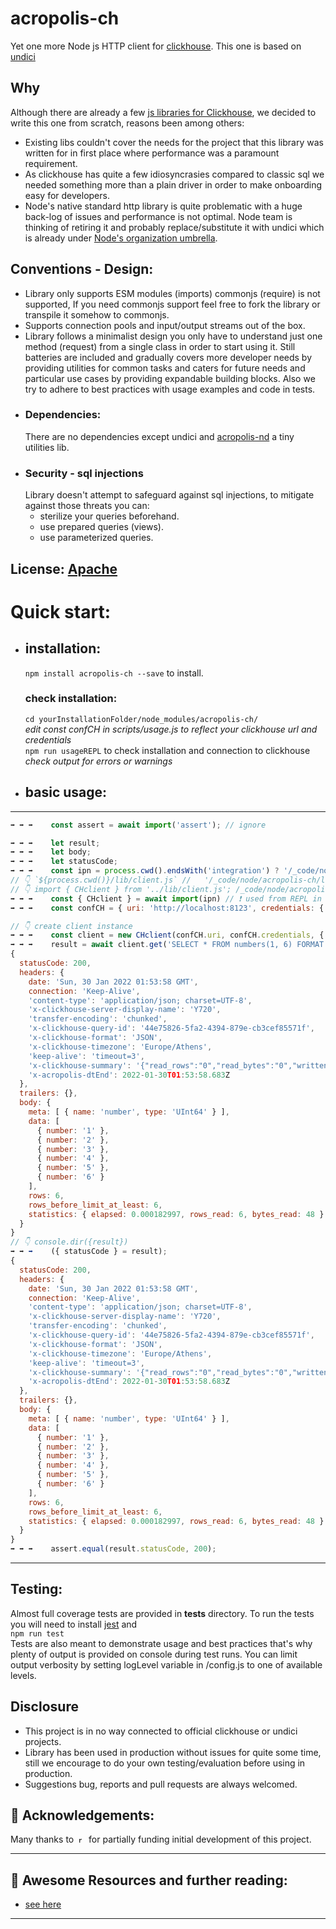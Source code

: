 # acropolis-ch
Yet one more Node js HTTP client for [clickhouse](https://clickhouse.com/). This one is based on [undici](https://undici.nodejs.org/)

## Why
Although there are already a few [js libraries for Clickhouse](https://clickhouse.com/docs/en/interfaces/third-party/client-libraries/),
we decided to write this one from scratch, reasons been among others:
-   Existing libs couldn't cover the needs for the project that this library was written for in first place where performance was a paramount requirement.
-   As clickhouse has quite a few idiosyncrasies compared to classic sql we needed something more than a plain driver in order to make 
    onboarding easy for developers.
-   Node's native standard http library is quite problematic with a huge back-log of issues and performance is not optimal.
    Node team is thinking of retiring it and probably replace/substitute it with undici which is already under [Node's organization umbrella](https://twitter.com/matteocollina/status/1298148085210775553?lang=en).

## Conventions - Design:
-   Library only supports ESM modules (imports) commonjs (require) is not supported, If you need commonjs support feel free to fork the library or transpile it somehow to commonjs.
-   Supports connection pools and input/output streams out of the box.
-   Library follows a minimalist design you only have to understand just one method (request) from a single class in order to start using it.
Still batteries are included and gradually covers more developer needs by providing utilities for common tasks and caters for future needs
and particular use cases by providing expandable building blocks. Also we try to adhere to best practices with usage examples and code in tests. 
-  ### Dependencies:
    There are no dependencies except undici and [acropolis-nd](https://github.com/nickmilon/acropolis-nd) a tiny utilities lib. 
-  ### Security - sql injections
    Library doesn't attempt to safeguard against sql injections, to mitigate against those threats you can:
    -   sterilize your queries beforehand.
    -   use prepared queries (views). 
    -   use parameterized queries.

## License: [Apache](./LICENSE)

# Quick start:
-   ## installation:
  
    `npm install acropolis-ch --save` to install.
    ### check installation:
    `cd yourInstallationFolder/node_modules/acropolis-ch/`<br>
    <em>edit const confCH in scripts/usage.js to reflect your clickhouse url and credentials</em><br>
    `npm run usageREPL` to check installation and connection to clickhouse<br>
    <em>check output for errors or warnings</em><br>
 
-   ## basic usage:
---
<!--usageStart-->
```js 
➡️ ➡️ ➡️	const assert = await import('assert'); // ignore

➡️ ➡️ ➡️	let result;
➡️ ➡️ ➡️	let body;
➡️ ➡️ ➡️	let statusCode;
➡️ ➡️ ➡️	const ipn = process.cwd().endsWith('integration') ? '/_code/node/acropolis-ch/lib/client.js' : './lib/client.js'; // ignore
// 👇 `${process.cwd()}/lib/client.js` //   '/_code/node/acropolis-ch/lib/client.js'; // ignore
// 👇 import { CHclient } from '../lib/client.js'; /_code/node/acropolis-ch/lib/client.js   await import('./lib/client.js')
➡️ ➡️ ➡️	const { CHclient } = await import(ipn) // ❗️ used from REPL in modules replace with: import { CHclient } from 'acropolis-ch';
➡️ ➡️ ➡️	const confCH = { uri: 'http://localhost:8123', credentials: { user: 'default', password: 'nickmilon' } };

// 👇 create client instance
➡️ ➡️ ➡️	const client = new CHclient(confCH.uri, confCH.credentials, { connections: 10 });
➡️ ➡️ ➡️	result = await client.get('SELECT * FROM numbers(1, 6) FORMAT JSON');
{
  statusCode: 200,
  headers: {
    date: 'Sun, 30 Jan 2022 01:53:58 GMT',
    connection: 'Keep-Alive',
    'content-type': 'application/json; charset=UTF-8',
    'x-clickhouse-server-display-name': 'Y720',
    'transfer-encoding': 'chunked',
    'x-clickhouse-query-id': '44e75826-5fa2-4394-879e-cb3cef85571f',
    'x-clickhouse-format': 'JSON',
    'x-clickhouse-timezone': 'Europe/Athens',
    'keep-alive': 'timeout=3',
    'x-clickhouse-summary': '{"read_rows":"0","read_bytes":"0","written_rows":"0","written_bytes":"0","total_rows_to_read":"0"}',
    'x-acropolis-dtEnd': 2022-01-30T01:53:58.683Z
  },
  trailers: {},
  body: {
    meta: [ { name: 'number', type: 'UInt64' } ],
    data: [
      { number: '1' },
      { number: '2' },
      { number: '3' },
      { number: '4' },
      { number: '5' },
      { number: '6' }
    ],
    rows: 6,
    rows_before_limit_at_least: 6,
    statistics: { elapsed: 0.000182997, rows_read: 6, bytes_read: 48 }
  }
}
// 👇 console.dir({result})
➡️ ➡️ ➡️	({ statusCode } = result);
{
  statusCode: 200,
  headers: {
    date: 'Sun, 30 Jan 2022 01:53:58 GMT',
    connection: 'Keep-Alive',
    'content-type': 'application/json; charset=UTF-8',
    'x-clickhouse-server-display-name': 'Y720',
    'transfer-encoding': 'chunked',
    'x-clickhouse-query-id': '44e75826-5fa2-4394-879e-cb3cef85571f',
    'x-clickhouse-format': 'JSON',
    'x-clickhouse-timezone': 'Europe/Athens',
    'keep-alive': 'timeout=3',
    'x-clickhouse-summary': '{"read_rows":"0","read_bytes":"0","written_rows":"0","written_bytes":"0","total_rows_to_read":"0"}',
    'x-acropolis-dtEnd': 2022-01-30T01:53:58.683Z
  },
  trailers: {},
  body: {
    meta: [ { name: 'number', type: 'UInt64' } ],
    data: [
      { number: '1' },
      { number: '2' },
      { number: '3' },
      { number: '4' },
      { number: '5' },
      { number: '6' }
    ],
    rows: 6,
    rows_before_limit_at_least: 6,
    statistics: { elapsed: 0.000182997, rows_read: 6, bytes_read: 48 }
  }
}
➡️ ➡️ ➡️	assert.equal(result.statusCode, 200);
```
<!--usageEnd-->
---
## Testing:
Almost full coverage tests are provided in __tests__ directory. To run the tests you will need to install [jest](https://jestjs.io/) and <br>
```npm run test ```<br>
Tests are also meant to demonstrate usage and best practices that's why plenty of output is provided on console during test runs.
You can limit output verbosity by setting logLevel variable in /config.js to one of available levels.
## Disclosure
-   This project is in no way connected to official clickhouse or undici projects.
-   Library has been used in production without issues for quite some time, still we encourage to do your own testing/evaluation before using in production.  
-   Suggestions bug, reports and pull requests are always welcomed.

## 🙏 Acknowledgements:
Many thanks to&nbsp;&nbsp;<a href="https://rapchat.com"><img src="resources/images/rapchat.svg" alt="rapchat" height=12></a> for partially funding initial development of this project.
 
___
## 📖 Awesome Resources and further reading:
- [see here](resources/awesome.md)
___